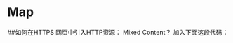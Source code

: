 # Map

##如何在HTTPS 网页中引入HTTP资源： Mixed Content？
加入下面这段代码：
<pre>
  <meta http-equiv="Content-Security-Policy" content="upgrade-insecure-requests">
</pre>  
